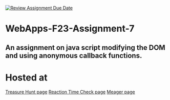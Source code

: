 [![Review Assignment Due Date](https://classroom.github.com/assets/deadline-readme-button-24ddc0f5d75046c5622901739e7c5dd533143b0c8e959d652212380cedb1ea36.svg)](https://classroom.github.com/a/Kv-XePEp)
# WebApps-F23-Assignment-7
An assignment on java script modifying the DOM and using anonymous callback functions.
-------
# Hosted at
[Treasure Hunt page]( https://44-563-webapps-f23.github.io/44563-webapps-f23-assignment7-HarshaNWMS/pirate.html)
[Reaction Time Check page](https://44-563-webapps-f23.github.io/44563-webapps-f23-assignment7-HarshaNWMS/react.html)
[Meager page](https://44-563-webapps-f23.github.io/44563-webapps-f23-assignment7-HarshaNWMS/merger.html)
